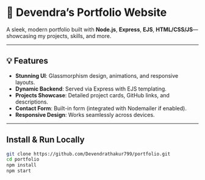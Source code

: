 # 🎨 Devendra’s Portfolio Website

A sleek, modern portfolio built with **Node.js**, **Express**, **EJS**, **HTML/CSS/JS**—showcasing my projects, skills, and more.

---

## 💡 Features

- **Stunning UI**: Glassmorphism design, animations, and responsive layouts.
- **Dynamic Backend**: Served via Express with EJS templating.
- **Projects Showcase**: Detailed project cards, GitHub links, and descriptions.
- **Contact Form**: Built-in form (integrated with Nodemailer if enabled).
- **Responsive Design**: Works seamlessly across devices.

---

##  Install & Run Locally

```bash
git clone https://github.com/Devendrathakur799/portfolio.git
cd portfolio
npm install
npm start
